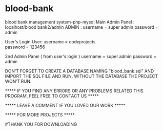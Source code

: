 # blood-bank
blood bank management system-php-mysql
Main Admin Panel : localhost/blood bank2/admin
ADMIN : username = super admin
        password = admin

User's Login
User: username = codeprojects	
      password = 123456

2nd Admin Panel ( from user's login )
username = super admin
password = admin

DON'T FORGET TO CREATE A DATABASE NAMING "blood_bank.sql" AND IMPORT THE SQL FILE AND RUN.
WITHOUT THE DATABASE THE PROJECT WON'T RUN.

***** IF YOU FIND ANY ERRORS OR ANY PROBLEMS RELATED THIS PROGRAM, FEEL FREE TO CONTACT US *****  


***** LEAVE A COMMENT IF YOU LOVED OUR WORK *****


***** FOR MORE PROJECTS *****



#THANK YOU FOR DOWNLOADING
